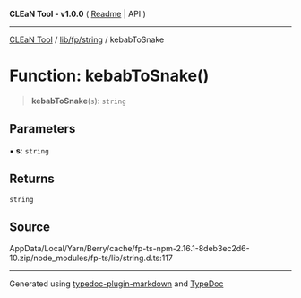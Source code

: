 **CLEaN Tool - v1.0.0** ( [Readme](../../../../README.md) \| API )

***

[CLEaN Tool](../../../../modules.md) / [lib/fp/string](../README.md) / kebabToSnake

# Function: kebabToSnake()

> **kebabToSnake**(`s`): `string`

## Parameters

▪ **s**: `string`

## Returns

`string`

## Source

AppData/Local/Yarn/Berry/cache/fp-ts-npm-2.16.1-8deb3ec2d6-10.zip/node\_modules/fp-ts/lib/string.d.ts:117

***

Generated using [typedoc-plugin-markdown](https://www.npmjs.com/package/typedoc-plugin-markdown) and [TypeDoc](https://typedoc.org/)
